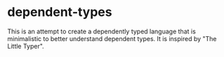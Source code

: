 # dependent-types

This is an attempt to create a dependently typed language that is minimalistic to better understand dependent types.
It is inspired by "The Little Typer".

